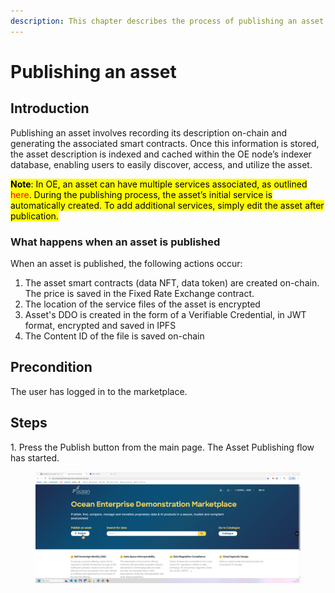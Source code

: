 ```yaml
---
description: This chapter describes the process of publishing an asset in Ocean Enterprise.
---
```


# Publishing an asset

## Introduction

Publishing an asset involves recording its description on-chain and generating the associated smart contracts. Once this information is stored, the asset description is indexed and cached within the OE node’s indexer database, enabling users to easily discover, access, and utilize the asset.

<mark style="color:$info;background-color:$info;">**Note**</mark><mark style="color:$info;background-color:$info;">: In OE, an asset can have multiple services associated, as outlined</mark> <mark style="color:red;background-color:$info;">here</mark><mark style="color:$info;background-color:$info;">. During the publishing process, the asset’s initial service is automatically created. To add additional services, simply edit the asset after publication.</mark>



### What happens when an asset is published

When an asset is published, the following actions occur:

1. The asset smart contracts (data NFT, data token)  are created on-chain. The price is saved in the Fixed Rate Exchange contract.
2. The location of the service files of the asset  is encrypted
3. Asset's DDO is created in the form of a Verifiable Credential, in JWT format, encrypted and saved in IPFS
4. The Content ID of the file is saved on-chain



## Precondition

The user has logged in to the marketplace.



## Steps

1\. Press the Publish button from the main page.  The Asset Publishing flow has started.

<figure><img src="../../../.gitbook/assets/image (4).png" alt=""><figcaption></figcaption></figure>





